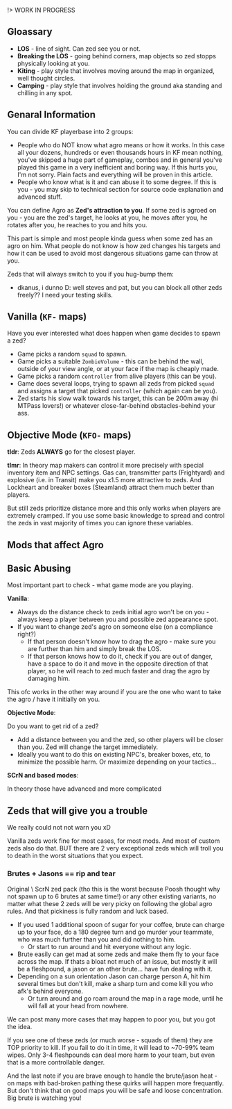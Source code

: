 !> WORK IN PROGRESS

## Gloassary

- **LOS** - line of sight. Can zed see you or not.
- **Breaking the LOS** - going behind corners, map objects so zed stopps physically looking at you.
- **Kiting** - play style that involves moving around the map in organized, well thought circles.
- **Camping** - play style that involves holding the ground aka standing and chilling in any spot.

## Genaral Information

You can divide KF playerbase into 2 groups:

- People who do NOT know what agro means or how it works. In this case all your dozens, hundreds or even thousands hours in KF mean nothing, you've skipped a huge part of gameplay, combos and in general you've played this game in a very inefficient and boring way. If this hurts you, I'm not sorry. Plain facts and everything will be proven in this article.
- People who know what is it and can abuse it to some degree. If this is you - you may skip to technical section for source code explanation and advanced stuff.

You can define Agro as **Zed's attraction to you**. If some zed is agroed on you - you are the zed's target, he looks at you, he moves after you, he rotates after you, he reaches to you and hits you.

This part is simple and most people kinda guess when some zed has an agro on him. What people do not know is how zed changes his targets and how it can be used to avoid most dangerous situations game can throw at you.

Zeds that will always switch to you if you hug-bump them:

- dkanus, i dunno D: well steves and pat, but you can block all other zeds freely?? I need your testing skills.

## Vanilla (`KF-` maps)

Have you ever interested what does happen when game decides to spawn a zed?

- Game picks a random `squad` to spawn.
- Game picks a suitable `ZombieVolume` - this can be behind the wall, outside of your view angle, or at your face if the map is cheaply made.
- Game picks a random `controller` from alive players (this can be you).
- Game does several loops, trying to spawn all zeds from picked `squad` and assigns a target that picked `controller` (which again can be you).
- Zed starts his slow walk towards his target, this can be 200m away (hi MTPass lovers!) or whatever close-far-behind obstacles-behind your ass.

## Objective Mode (`KFO-` maps)

<!-- TODO Does almost the same thing + KFHumanPawn's `assetthreatto` changes -->

**tldr**: Zeds **ALWAYS** go for the closest player.

**tlmr**: In theory map makers can control it more precisely with special inventory item and NPC settings. Gas can, transmitter parts (Frightyard) and explosive (i.e. in Transit) make you x1.5 more attractive to zeds. And Lockheart and breaker boxes (Steamland) attract them much better than players.

But still zeds prioritize distance more and this only works when players are extremely cramped. If you use some basic knowledge to spread and control the zeds in vast majority of times you can ignore these variables.

## Mods that affect Agro

<!-- TODO Scrn + tactical AI based on its code, links, explanation -->

## Basic Abusing

<!-- TODO lots of **gif**'s (better **mp4**) maybe? -->
Most important part to check - what game mode are you playing.

**Vanilla**:

- Always do the distance check to zeds initial agro won't be on you - always keep a player between you and possible zed appearance spot.
- If you want to change zed's agro on someone else (on a compliance right?)
  - If that person doesn't know how to drag the agro - make sure you are further than him and simply break the LOS.
  - If that person knows how to do it, check if you are out of danger, have a space to do it and move in the opposite direction of that player, so he will reach to zed much faster and drag the agro by damaging him.

This ofc works in the other way around if you are the one who want to take the agro / have it initially on you.

**Objective Mode**:

Do you want to get rid of a zed?

- Add a distance between you and the zed, so other players will be closer than you. Zed will change the target immediately.
- Ideally you want to do this on existing NPC's, breaker boxes, etc, to minimize the possible harm. Or maximize depending on your tactics...

**SCrN and based modes**:

In theory those have advanced and more complicated 

## Zeds that will give you a trouble

We really could not not warn you xD

Vanilla zeds work fine for most cases, for most mods. And most of custom zeds also do that. BUT there are 2 very exceptional zeds which will troll you to death in the worst situations that you expect.

### Brutes + Jasons == rip and tear

Original \ ScrN zed pack (tho this is the worst because Poosh thought why not spawn up to 6 brutes at same time!) or any other existing variants, no matter what these 2 zeds will be very picky on following the global agro rules. And that pickiness is fully random and luck based.

- If you used 1 additional spoon of sugar for your coffee, brute can charge up to your face, do a 180 degree turn and go murder your teammate, who was much further than you and did nothing to him.
  - Or start to run around and hit everyone without any logic.
- Brute easily can get mad at some zeds and make them fly to your face across the map. If thats a bloat not much of an issue, but mostly it will be a fleshpound, a jason or an other brute... have fun dealing with it.
- Depending on a sun orientation Jason can charge person A, hit him several times but don't kill, make a sharp turn and come kill you who afk's behind everyone.
  - Or turn around and go roam around the map in a rage mode, until he will fall at your head from nowhere.

We can post many more cases that may happen to poor you, but you got the idea. 

If you see one of these zeds (or much worse - squads of them) they are TOP priority to kill. If you fail to do it in time, it will lead to ~70-99% team wipes. Only 3-4 fleshpounds can deal more harm to your team, but even that is a more controllable danger.

And the last note if you are brave enough to handle the brute/jason heat - on maps with bad-broken pathing these quirks will happen more frequantly. But don't think that on good maps you will be safe and loose concentration. Big brute is watching you!
